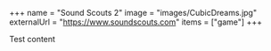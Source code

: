 +++
name = "Sound Scouts 2"
image = "images/CubicDreams.jpg"
externalUrl = "https://www.soundscouts.com"
items = ["game"]
+++

Test content